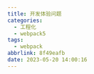 ```yaml
---
title: 开发体验问题
categories:
  - 工程化
  - webpack5
tags:
  - webpack
abbrlink: 8f49eafb
date: 2023-05-20 14:00:16
---
```


